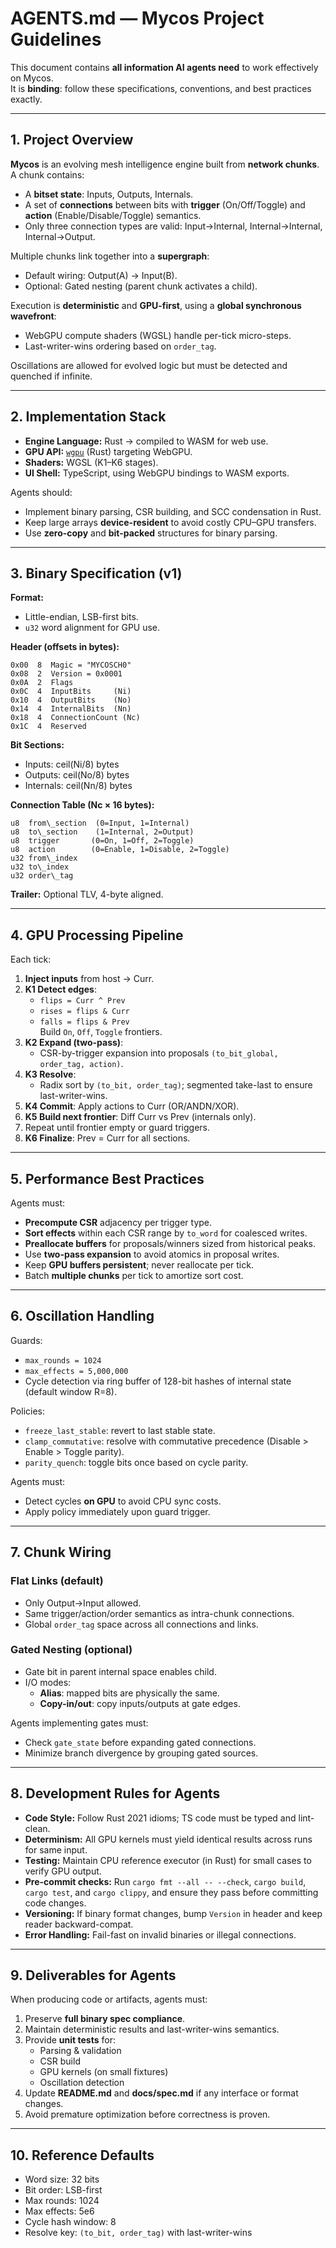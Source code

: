 # AGENTS.md — Mycos Project Guidelines

This document contains **all information AI agents need** to work effectively on Mycos.  
It is **binding**: follow these specifications, conventions, and best practices exactly.

---

## 1. Project Overview

**Mycos** is an evolving mesh intelligence engine built from **network chunks**.  
A chunk contains:
- A **bitset state**: Inputs, Outputs, Internals.
- A set of **connections** between bits with **trigger** (On/Off/Toggle) and **action** (Enable/Disable/Toggle) semantics.
- Only three connection types are valid: Input→Internal, Internal→Internal, Internal→Output.

Multiple chunks link together into a **supergraph**:
- Default wiring: Output(A) → Input(B).
- Optional: Gated nesting (parent chunk activates a child).

Execution is **deterministic** and **GPU-first**, using a **global synchronous wavefront**:
- WebGPU compute shaders (WGSL) handle per-tick micro-steps.
- Last-writer-wins ordering based on `order_tag`.

Oscillations are allowed for evolved logic but must be detected and quenched if infinite.

---

## 2. Implementation Stack

- **Engine Language:** Rust → compiled to WASM for web use.
- **GPU API:** [`wgpu`](https://github.com/gfx-rs/wgpu) (Rust) targeting WebGPU.
- **Shaders:** WGSL (K1–K6 stages).
- **UI Shell:** TypeScript, using WebGPU bindings to WASM exports.

Agents should:
- Implement binary parsing, CSR building, and SCC condensation in Rust.
- Keep large arrays **device-resident** to avoid costly CPU–GPU transfers.
- Use **zero-copy** and **bit-packed** structures for binary parsing.

---

## 3. Binary Specification (v1)

**Format:**
- Little-endian, LSB-first bits.
- `u32` word alignment for GPU use.

**Header (offsets in bytes):**
```
0x00  8  Magic = "MYCOSCH0"
0x08  2  Version = 0x0001
0x0A  2  Flags
0x0C  4  InputBits     (Ni)
0x10  4  OutputBits    (No)
0x14  4  InternalBits  (Nn)
0x18  4  ConnectionCount (Nc)
0x1C  4  Reserved
```

**Bit Sections:**
- Inputs: ceil(Ni/8) bytes
- Outputs: ceil(No/8) bytes
- Internals: ceil(Nn/8) bytes

**Connection Table (Nc × 16 bytes):**
```
u8  from\_section  (0=Input, 1=Internal)
u8  to\_section    (1=Internal, 2=Output)
u8  trigger       (0=On, 1=Off, 2=Toggle)
u8  action        (0=Enable, 1=Disable, 2=Toggle)
u32 from\_index
u32 to\_index
u32 order\_tag
```

**Trailer:** Optional TLV, 4-byte aligned.

---

## 4. GPU Processing Pipeline

Each tick:

1. **Inject inputs** from host → Curr.
2. **K1 Detect edges**:  
   - `flips = Curr ^ Prev`  
   - `rises = flips & Curr`  
   - `falls = flips & Prev`  
   Build `On`, `Off`, `Toggle` frontiers.
3. **K2 Expand (two-pass)**:  
   - CSR-by-trigger expansion into proposals `(to_bit_global, order_tag, action)`.
4. **K3 Resolve**:  
   - Radix sort by `(to_bit, order_tag)`; segmented take-last to ensure last-writer-wins.
5. **K4 Commit**: Apply actions to Curr (OR/ANDN/XOR).
6. **K5 Build next frontier**: Diff Curr vs Prev (internals only).
7. Repeat until frontier empty or guard triggers.
8. **K6 Finalize**: Prev = Curr for all sections.

---

## 5. Performance Best Practices

Agents must:
- **Precompute CSR** adjacency per trigger type.
- **Sort effects** within each CSR range by `to_word` for coalesced writes.
- **Preallocate buffers** for proposals/winners sized from historical peaks.
- Use **two-pass expansion** to avoid atomics in proposal writes.
- Keep **GPU buffers persistent**; never reallocate per tick.
- Batch **multiple chunks** per tick to amortize sort cost.

---

## 6. Oscillation Handling

Guards:
- `max_rounds = 1024`
- `max_effects = 5,000,000`
- Cycle detection via ring buffer of 128-bit hashes of internal state (default window R=8).

Policies:
- `freeze_last_stable`: revert to last stable state.
- `clamp_commutative`: resolve with commutative precedence (Disable > Enable > Toggle parity).
- `parity_quench`: toggle bits once based on cycle parity.

Agents must:
- Detect cycles **on GPU** to avoid CPU sync costs.
- Apply policy immediately upon guard trigger.

---

## 7. Chunk Wiring

### Flat Links (default)
- Only Output→Input allowed.
- Same trigger/action/order semantics as intra-chunk connections.
- Global `order_tag` space across all connections and links.

### Gated Nesting (optional)
- Gate bit in parent internal space enables child.
- I/O modes:
  - **Alias**: mapped bits are physically the same.
  - **Copy-in/out**: copy inputs/outputs at gate edges.

Agents implementing gates must:
- Check `gate_state` before expanding gated connections.
- Minimize branch divergence by grouping gated sources.

---

## 8. Development Rules for Agents

- **Code Style:** Follow Rust 2021 idioms; TS code must be typed and lint-clean.
- **Determinism:** All GPU kernels must yield identical results across runs for same input.
- **Testing:** Maintain CPU reference executor (in Rust) for small cases to verify GPU output.
- **Pre-commit checks:** Run `cargo fmt --all -- --check`, `cargo build`, `cargo test`, and `cargo clippy`, and ensure they pass before committing code changes.
- **Versioning:** If binary format changes, bump `Version` in header and keep reader backward-compat.
- **Error Handling:** Fail-fast on invalid binaries or illegal connections.

---

## 9. Deliverables for Agents

When producing code or artifacts, agents must:
1. Preserve **full binary spec compliance**.
2. Maintain deterministic results and last-writer-wins semantics.
3. Provide **unit tests** for:
   - Parsing & validation
   - CSR build
   - GPU kernels (on small fixtures)
   - Oscillation detection
4. Update **README.md** and **docs/spec.md** if any interface or format changes.
5. Avoid premature optimization before correctness is proven.

---

## 10. Reference Defaults

- Word size: 32 bits
- Bit order: LSB-first
- Max rounds: 1024
- Max effects: 5e6
- Cycle hash window: 8
- Resolve key: `(to_bit, order_tag)` with last-writer-wins
